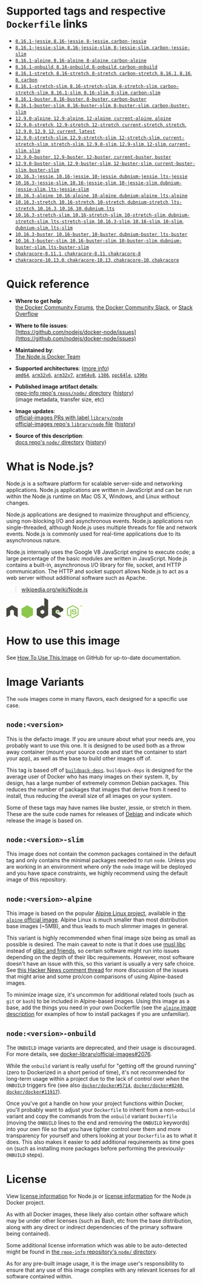 <!--

********************************************************************************

WARNING:

    DO NOT EDIT "node/README.md"

    IT IS AUTO-GENERATED

    (from the other files in "node/" combined with a set of templates)

********************************************************************************

-->

# Supported tags and respective `Dockerfile` links

-	[`8.16.1-jessie`, `8.16-jessie`, `8-jessie`, `carbon-jessie`](https://github.com/nodejs/docker-node/blob/a9c583095d4cf08bbd68f570a1f9a99780820351/8/jessie/Dockerfile)
-	[`8.16.1-jessie-slim`, `8.16-jessie-slim`, `8-jessie-slim`, `carbon-jessie-slim`](https://github.com/nodejs/docker-node/blob/a9c583095d4cf08bbd68f570a1f9a99780820351/8/jessie-slim/Dockerfile)
-	[`8.16.1-alpine`, `8.16-alpine`, `8-alpine`, `carbon-alpine`](https://github.com/nodejs/docker-node/blob/a9c583095d4cf08bbd68f570a1f9a99780820351/8/alpine/Dockerfile)
-	[`8.16.1-onbuild`, `8.16-onbuild`, `8-onbuild`, `carbon-onbuild`](https://github.com/nodejs/docker-node/blob/a9c583095d4cf08bbd68f570a1f9a99780820351/8/onbuild/Dockerfile)
-	[`8.16.1-stretch`, `8.16-stretch`, `8-stretch`, `carbon-stretch`, `8.16.1`, `8.16`, `8`, `carbon`](https://github.com/nodejs/docker-node/blob/a9c583095d4cf08bbd68f570a1f9a99780820351/8/stretch/Dockerfile)
-	[`8.16.1-stretch-slim`, `8.16-stretch-slim`, `8-stretch-slim`, `carbon-stretch-slim`, `8.16.1-slim`, `8.16-slim`, `8-slim`, `carbon-slim`](https://github.com/nodejs/docker-node/blob/a9c583095d4cf08bbd68f570a1f9a99780820351/8/stretch-slim/Dockerfile)
-	[`8.16.1-buster`, `8.16-buster`, `8-buster`, `carbon-buster`](https://github.com/nodejs/docker-node/blob/a9c583095d4cf08bbd68f570a1f9a99780820351/8/buster/Dockerfile)
-	[`8.16.1-buster-slim`, `8.16-buster-slim`, `8-buster-slim`, `carbon-buster-slim`](https://github.com/nodejs/docker-node/blob/a9c583095d4cf08bbd68f570a1f9a99780820351/8/buster-slim/Dockerfile)
-	[`12.9.0-alpine`, `12.9-alpine`, `12-alpine`, `current-alpine`, `alpine`](https://github.com/nodejs/docker-node/blob/8d27ed99d96923967171052947a07662e7bf7b7b/12/alpine/Dockerfile)
-	[`12.9.0-stretch`, `12.9-stretch`, `12-stretch`, `current-stretch`, `stretch`, `12.9.0`, `12.9`, `12`, `current`, `latest`](https://github.com/nodejs/docker-node/blob/8d27ed99d96923967171052947a07662e7bf7b7b/12/stretch/Dockerfile)
-	[`12.9.0-stretch-slim`, `12.9-stretch-slim`, `12-stretch-slim`, `current-stretch-slim`, `stretch-slim`, `12.9.0-slim`, `12.9-slim`, `12-slim`, `current-slim`, `slim`](https://github.com/nodejs/docker-node/blob/8d27ed99d96923967171052947a07662e7bf7b7b/12/stretch-slim/Dockerfile)
-	[`12.9.0-buster`, `12.9-buster`, `12-buster`, `current-buster`, `buster`](https://github.com/nodejs/docker-node/blob/8d27ed99d96923967171052947a07662e7bf7b7b/12/buster/Dockerfile)
-	[`12.9.0-buster-slim`, `12.9-buster-slim`, `12-buster-slim`, `current-buster-slim`, `buster-slim`](https://github.com/nodejs/docker-node/blob/8d27ed99d96923967171052947a07662e7bf7b7b/12/buster-slim/Dockerfile)
-	[`10.16.3-jessie`, `10.16-jessie`, `10-jessie`, `dubnium-jessie`, `lts-jessie`](https://github.com/nodejs/docker-node/blob/a9c583095d4cf08bbd68f570a1f9a99780820351/10/jessie/Dockerfile)
-	[`10.16.3-jessie-slim`, `10.16-jessie-slim`, `10-jessie-slim`, `dubnium-jessie-slim`, `lts-jessie-slim`](https://github.com/nodejs/docker-node/blob/a9c583095d4cf08bbd68f570a1f9a99780820351/10/jessie-slim/Dockerfile)
-	[`10.16.3-alpine`, `10.16-alpine`, `10-alpine`, `dubnium-alpine`, `lts-alpine`](https://github.com/nodejs/docker-node/blob/a9c583095d4cf08bbd68f570a1f9a99780820351/10/alpine/Dockerfile)
-	[`10.16.3-stretch`, `10.16-stretch`, `10-stretch`, `dubnium-stretch`, `lts-stretch`, `10.16.3`, `10.16`, `10`, `dubnium`, `lts`](https://github.com/nodejs/docker-node/blob/a9c583095d4cf08bbd68f570a1f9a99780820351/10/stretch/Dockerfile)
-	[`10.16.3-stretch-slim`, `10.16-stretch-slim`, `10-stretch-slim`, `dubnium-stretch-slim`, `lts-stretch-slim`, `10.16.3-slim`, `10.16-slim`, `10-slim`, `dubnium-slim`, `lts-slim`](https://github.com/nodejs/docker-node/blob/a9c583095d4cf08bbd68f570a1f9a99780820351/10/stretch-slim/Dockerfile)
-	[`10.16.3-buster`, `10.16-buster`, `10-buster`, `dubnium-buster`, `lts-buster`](https://github.com/nodejs/docker-node/blob/a9c583095d4cf08bbd68f570a1f9a99780820351/10/buster/Dockerfile)
-	[`10.16.3-buster-slim`, `10.16-buster-slim`, `10-buster-slim`, `dubnium-buster-slim`, `lts-buster-slim`](https://github.com/nodejs/docker-node/blob/a9c583095d4cf08bbd68f570a1f9a99780820351/10/buster-slim/Dockerfile)
-	[`chakracore-8.11.1`, `chakracore-8.11`, `chakracore-8`](https://github.com/nodejs/docker-node/blob/8c0a9f2c144904631cf783bdd57b4a19300e6b1f/chakracore/8/Dockerfile)
-	[`chakracore-10.13.0`, `chakracore-10.13`, `chakracore-10`, `chakracore`](https://github.com/nodejs/docker-node/blob/8c0a9f2c144904631cf783bdd57b4a19300e6b1f/chakracore/10/Dockerfile)

# Quick reference

-	**Where to get help**:  
	[the Docker Community Forums](https://forums.docker.com/), [the Docker Community Slack](https://blog.docker.com/2016/11/introducing-docker-community-directory-docker-community-slack/), or [Stack Overflow](https://stackoverflow.com/search?tab=newest&q=docker)

-	**Where to file issues**:  
	[https://github.com/nodejs/docker-node/issues](https://github.com/nodejs/docker-node/issues)

-	**Maintained by**:  
	[The Node.js Docker Team](https://github.com/nodejs/docker-node)

-	**Supported architectures**: ([more info](https://github.com/docker-library/official-images#architectures-other-than-amd64))  
	[`amd64`](https://hub.docker.com/r/amd64/node/), [`arm32v6`](https://hub.docker.com/r/arm32v6/node/), [`arm32v7`](https://hub.docker.com/r/arm32v7/node/), [`arm64v8`](https://hub.docker.com/r/arm64v8/node/), [`i386`](https://hub.docker.com/r/i386/node/), [`ppc64le`](https://hub.docker.com/r/ppc64le/node/), [`s390x`](https://hub.docker.com/r/s390x/node/)

-	**Published image artifact details**:  
	[repo-info repo's `repos/node/` directory](https://github.com/docker-library/repo-info/blob/master/repos/node) ([history](https://github.com/docker-library/repo-info/commits/master/repos/node))  
	(image metadata, transfer size, etc)

-	**Image updates**:  
	[official-images PRs with label `library/node`](https://github.com/docker-library/official-images/pulls?q=label%3Alibrary%2Fnode)  
	[official-images repo's `library/node` file](https://github.com/docker-library/official-images/blob/master/library/node) ([history](https://github.com/docker-library/official-images/commits/master/library/node))

-	**Source of this description**:  
	[docs repo's `node/` directory](https://github.com/docker-library/docs/tree/master/node) ([history](https://github.com/docker-library/docs/commits/master/node))

# What is Node.js?

Node.js is a software platform for scalable server-side and networking applications. Node.js applications are written in JavaScript and can be run within the Node.js runtime on Mac OS X, Windows, and Linux without changes.

Node.js applications are designed to maximize throughput and efficiency, using non-blocking I/O and asynchronous events. Node.js applications run single-threaded, although Node.js uses multiple threads for file and network events. Node.js is commonly used for real-time applications due to its asynchronous nature.

Node.js internally uses the Google V8 JavaScript engine to execute code; a large percentage of the basic modules are written in JavaScript. Node.js contains a built-in, asynchronous I/O library for file, socket, and HTTP communication. The HTTP and socket support allows Node.js to act as a web server without additional software such as Apache.

> [wikipedia.org/wiki/Node.js](https://en.wikipedia.org/wiki/Node.js)

![logo](https://raw.githubusercontent.com/docker-library/docs/01c12653951b2fe592c1f93a13b4e289ada0e3a1/node/logo.png)

# How to use this image

See [How To Use This Image](https://github.com/nodejs/docker-node/blob/master/README.md#how-to-use-this-image) on GitHub for up-to-date documentation.

# Image Variants

The `node` images come in many flavors, each designed for a specific use case.

## `node:<version>`

This is the defacto image. If you are unsure about what your needs are, you probably want to use this one. It is designed to be used both as a throw away container (mount your source code and start the container to start your app), as well as the base to build other images off of.

This tag is based off of [`buildpack-deps`](https://hub.docker.com/_/buildpack-deps/). `buildpack-deps` is designed for the average user of Docker who has many images on their system. It, by design, has a large number of extremely common Debian packages. This reduces the number of packages that images that derive from it need to install, thus reducing the overall size of all images on your system.

Some of these tags may have names like buster, jessie, or stretch in them. These are the suite code names for releases of [Debian](https://wiki.debian.org/DebianReleases) and indicate which release the image is based on.

## `node:<version>-slim`

This image does not contain the common packages contained in the default tag and only contains the minimal packages needed to run `node`. Unless you are working in an environment where *only* the `node` image will be deployed and you have space constraints, we highly recommend using the default image of this repository.

## `node:<version>-alpine`

This image is based on the popular [Alpine Linux project](http://alpinelinux.org), available in [the `alpine` official image](https://hub.docker.com/_/alpine). Alpine Linux is much smaller than most distribution base images (~5MB), and thus leads to much slimmer images in general.

This variant is highly recommended when final image size being as small as possible is desired. The main caveat to note is that it does use [musl libc](http://www.musl-libc.org) instead of [glibc and friends](http://www.etalabs.net/compare_libcs.html), so certain software might run into issues depending on the depth of their libc requirements. However, most software doesn't have an issue with this, so this variant is usually a very safe choice. See [this Hacker News comment thread](https://news.ycombinator.com/item?id=10782897) for more discussion of the issues that might arise and some pro/con comparisons of using Alpine-based images.

To minimize image size, it's uncommon for additional related tools (such as `git` or `bash`) to be included in Alpine-based images. Using this image as a base, add the things you need in your own Dockerfile (see the [`alpine` image description](https://hub.docker.com/_/alpine/) for examples of how to install packages if you are unfamiliar).

## `node:<version>-onbuild`

The `ONBUILD` image variants are deprecated, and their usage is discouraged. For more details, see [docker-library/official-images#2076](https://github.com/docker-library/official-images/issues/2076).

While the `onbuild` variant is really useful for "getting off the ground running" (zero to Dockerized in a short period of time), it's not recommended for long-term usage within a project due to the lack of control over *when* the `ONBUILD` triggers fire (see also [`docker/docker#5714`](https://github.com/docker/docker/issues/5714), [`docker/docker#8240`](https://github.com/docker/docker/issues/8240), [`docker/docker#11917`](https://github.com/docker/docker/issues/11917)).

Once you've got a handle on how your project functions within Docker, you'll probably want to adjust your `Dockerfile` to inherit from a non-`onbuild` variant and copy the commands from the `onbuild` variant `Dockerfile` (moving the `ONBUILD` lines to the end and removing the `ONBUILD` keywords) into your own file so that you have tighter control over them and more transparency for yourself and others looking at your `Dockerfile` as to what it does. This also makes it easier to add additional requirements as time goes on (such as installing more packages before performing the previously-`ONBUILD` steps).

# License

View [license information](https://github.com/nodejs/node/blob/master/LICENSE) for Node.js or [license information](https://github.com/nodejs/docker-node/blob/master/LICENSE) for the Node.js Docker project.

As with all Docker images, these likely also contain other software which may be under other licenses (such as Bash, etc from the base distribution, along with any direct or indirect dependencies of the primary software being contained).

Some additional license information which was able to be auto-detected might be found in [the `repo-info` repository's `node/` directory](https://github.com/docker-library/repo-info/tree/master/repos/node).

As for any pre-built image usage, it is the image user's responsibility to ensure that any use of this image complies with any relevant licenses for all software contained within.
